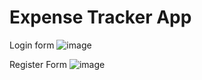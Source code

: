 # Expense Tracker App

Login form
![image](https://github.com/eurbaniak/expense_tracker_fe/assets/50717284/13c4ee69-995a-4307-87a7-ae61f94057fe)

Register Form
![image](https://github.com/eurbaniak/expense_tracker_fe/assets/50717284/f81d75fe-a31c-4185-ba7c-abbd475462a3)

